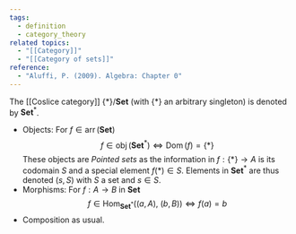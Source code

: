 ```yaml
---
tags:
  - definition
  - category_theory
related topics:
  - "[[Category]]"
  - "[[Category of sets]]"
reference:
  - "Aluffi, P. (2009). Algebra: Chapter 0"
---
```

The [[Coslice category]] $\{*\}/\mathbf{Set}$ (with $\{*\}$ an arbitrary singleton) is denoted by $\mathbf{Set}^*$.
- Objects:
	For $f\in\operatorname{arr}(\mathbf{Set})$$$
		f \in \operatorname{obj}(\mathbf{Set}^*) \iff \operatorname{Dom}(f) = \{*\}
	$$These objects are _Pointed sets_ as the information in $f:\{*\}\to A$ is its codomain $S$ and a special element $f(*)\in S$. Elements in $\mathbf{Set}^*$ are thus denoted $(s, S)$ with $S$ a set and $s\in S$.
- Morphisms: 
	For $f: A\to B$ in $\mathbf{Set}$$$
	f \in \operatorname{Hom}_{\mathbf{Set}^*}((a, A),\ (b, B)) \iff f(a) = b
	$$
- Composition as usual.